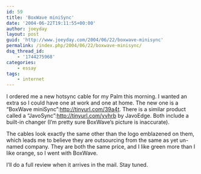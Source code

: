 ```yaml
---
id: 59
title: 'BoxWave miniSync'
date: '2004-06-22T19:11:55+00:00'
author: joeyday
layout: post
guid: 'http://www.joeyday.com/2004/06/22/boxwave-minisync'
permalink: /index.php/2004/06/22/boxwave-minisync/
dsq_thread_id:
    - '1744275968'
categories:
    - essay
tags:
    - internet
---
```


I ordered me a new hotsync cable for my Palm this morning. I wanted an extra so I could have one at work and one at home. The new one is a “BoxWave miniSync”:http://tinyurl.com/39a4t. There is a similar product called a “JavoSync”:http://tinyurl.com/yvhrb by JavoEdge. Both include a built-in changer (I’m pretty sure BoxWave’s picture is inaccurate).

The cables look exactly the same other than the logo emblazened on them, which leads me to believe they are outsourcing from the same as yet un-named company. They are both the same price, and I like green more than I like orange, so I went with BoxWave.

I’ll do a full review when it arrives in the mail. Stay tuned.